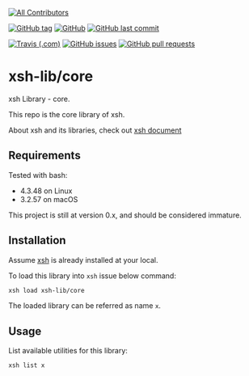 [![All Contributors](https://img.shields.io/badge/all_contributors-1-orange.svg?style=flat-square)](#contributors)

[![GitHub tag](https://img.shields.io/github/v/tag/xsh-lib/core?sort=date)](https://github.com/xsh-lib/core/tags)
[![GitHub](https://img.shields.io/github/license/xsh-lib/core.svg?style=flat-square)](https://github.com/xsh-lib/core/)
[![GitHub last commit](https://img.shields.io/github/last-commit/xsh-lib/core.svg?style=flat-square)](https://github.com/xsh-lib/core/commits/master)

[![Travis (.com)](https://img.shields.io/travis/com/xsh-lib/core.svg?style=flat-square)](https://travis-ci.com/xsh-lib/core)
[![GitHub issues](https://img.shields.io/github/issues/xsh-lib/core.svg?style=flat-square)](https://github.com/xsh-lib/core/issues)
[![GitHub pull requests](https://img.shields.io/github/issues-pr/xsh-lib/core.svg?style=flat-square)](https://github.com/xsh-lib/core/pulls)

# xsh-lib/core

xsh Library - core.

This repo is the core library of xsh.

About xsh and its libraries, check out [xsh document](https://github.com/alexzhangs/xsh)

## Requirements

Tested with bash:

* 4.3.48 on Linux
* 3.2.57 on macOS

This project is still at version 0.x, and should be considered immature.

## Installation

Assume [xsh](https://github.com/alexzhangs/xsh) is already installed at your local.

To load this library into `xsh` issue below command:

```bash
xsh load xsh-lib/core
```

The loaded library can be referred as name `x`.

## Usage

List available utilities for this library:

```bash
xsh list x
```

